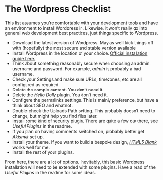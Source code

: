 # The Wordpress Checklist

This list assumes you’re comfortable with your development tools and have an environment to install Wordpress in. Likewise, it won’t really go into general web development best practices, just things specific to Wordpress.

- Download the latest version of Wordpress. May as well kick things off with (hopefully) the most secure and stable version available.
- Install Wordpress in the location of your choice. [Official installation guide here.](https://codex.wordpress.org/Installing_WordPress)
- Think about something reasonably secure when choosing an admin username and password. For example, _admin_ is probably a bad username.
- Check your Settings and make sure URLs, timezones, etc are all configured as required.
- Delete the sample content. You don’t need it.
- Delete the _Hello Dolly_ plugin. You don’t need it.
- Configure the permalinks settings. This is mainly preference, but have a think about SEO and whatnot.
- Double-check the Uploads Path setting. This probably doesn’t need to change, but might help you find files later.
- Install some kind of security plugin. There are quite a few out there, see _Useful Plugins_ in the readme.
- If you plan on having comments switched on, probably better get _Akismet_ set up.
- Install your theme. If you want to build a bespoke design, [_HTML5 Blank_](http://html5blank.com/) works well for me.
- Install the rest of your plugins.

From here, there are a lot of options. Inevitably, this basic Wordpress installation will need to be extended with some plugins. Have a read of the _Useful Plugins_ in the readme for some ideas.